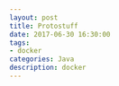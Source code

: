 ```yaml
---
layout: post
title: Protostuff
date: 2017-06-30 16:30:00
tags:
- docker
categories: Java
description: docker
---
```





